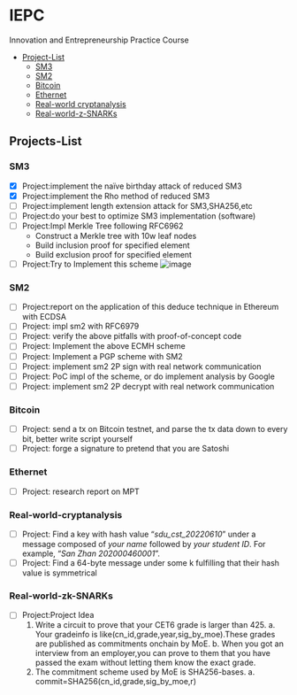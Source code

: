 # IEPC

Innovation and Entrepreneurship Practice Course

- [Project-List](*Projects-List)
  - [SM3](*SM3)
  - [SM2](*SM2)
  - [Bitcoin](*Bitcoin)
  - [Ethernet](*Ethernet)
  - [Real-world cryptanalysis](*Real-world-cryptanalysis)
  - [Real-world-z-SNARKs](*Real-world-zk-SNARKs)

## Projects-List

### SM3

- [x] Project:implement the naïve birthday attack of reduced SM3
- [x] Project:implement the Rho method of reduced SM3
- [ ] Project:implement length extension attack for SM3,SHA256,etc
- [ ] Project:do your best to optimize SM3 implementation (software)
- [ ] Project:Impl Merkle Tree following RFC6962
  - Construct a Merkle tree with 10w leaf nodes
  - Build inclusion proof for specified element
  - Build exclusion proof for specified element
- [ ] Project:Try to Implement this scheme
![image](http://other-file.blackh1.top/%E5%88%9B%E6%96%B0%E5%88%9B%E4%B8%9A%E5%AE%9E%E8%B7%B5/SM3_01.png)

### SM2

- [ ] Project:report on the application of this deduce technique in Ethereum with ECDSA
- [ ] Project: impl sm2 with RFC6979
- [ ] Project: verify the above pitfalls with proof-of-concept code
- [ ] Project: Implement the above ECMH scheme
- [ ] Project: Implement a PGP scheme with SM2
- [ ] Project: implement sm2 2P sign with real network communication
- [ ] Project: PoC impl of the scheme, or do implement analysis by Google
- [ ] Project: implement sm2 2P decrypt with real network communication

### Bitcoin

- [ ] Project: send a tx on Bitcoin testnet, and parse the tx data down to every bit, better write script yourself
- [ ] Project: forge a signature to pretend that you are Satoshi

### Ethernet

- [ ] Project: research report on MPT

### Real-world-cryptanalysis

- [ ] Project: Find a key with hash value “*sdu_cst_20220610*” under a message composed of *your name* followed by *your student ID*. For example, “*San Zhan 202000460001*”.
- [ ] Project: Find a 64-byte message under some k fulfilling that their hash value is symmetrical

### Real-world-zk-SNARKs

- [ ] Project:Project Idea
  1. Write a circuit to prove that your CET6 grade is larger than 425.
    a. Your gradeinfo is like(cn_id,grade,year,sig_by_moe).These grades are published as commitments onchain by MoE.
    b. When you got an interview from an employer,you can prove to them that you have passed the exam without letting them know the exact grade.
  2. The commitment scheme used by MoE is SHA256-bases.
    a. commit=SHA256(cn_id,grade,sig_by_moe,r)
